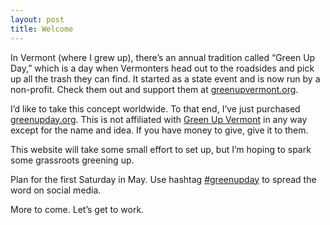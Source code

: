 ```yaml
---
layout: post
title: Welcome
---
```

In Vermont (where I grew up), there’s an annual tradition called “Green Up Day,” which is a day when Vermonters head out to the roadsides and pick up all the trash they can find. It started as a state event and is now run by a non-profit. Check them out and support them at [greenupvermont.org](http://www.greenupvermont.org).

I’d like to take this concept worldwide. To that end, I’ve just purchased [greenupday.org](http://greenupday.org). This is not affiliated with [Green Up Vermont](http://www.greenupvermont.org) in any way except for the name and idea. If you have money to give, give it to them. 

This website will take some small effort to set up, but I’m hoping to spark some grassroots greening up.

Plan for the first Saturday in May. Use hashtag [#greenupday](https://twitter.com/search?q=%23greenupday) to spread the word on social media.

More to come. Let’s get to work.

